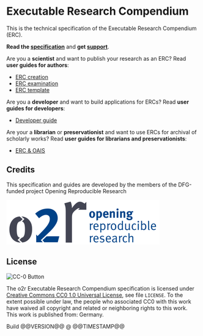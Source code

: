 # Executable Research Compendium

This is the technical specification of the Executable Research Compendium (ERC).

**Read the [specification](spec/index.md)** and **get [support](support.md)**.

Are you a **scientist** and want to publish your research as an ERC? Read **user guides for authors**:

- [ERC creation](user-guide/creation.md)
- [ERC examination](user-guide/examination.md)
- [ERC template](user-guide/template.md)

Are you a **developer** and want to build applications for ERCs? Read **user guides for developers**:

- [Developer guide](dev-guide/index.md)

Are your a **librarian** or **preservationist** and want to use ERCs for archival of scholarly works? Read **user guides for librarians and preservationists**:

- [ERC & OAIS](user-guide/oais.md)

## Credits

This specification and guides are developed by the members of the DFG-funded project Opening Reproducible Research

[![Opening Reproducible Research](o2r-logo.png)](http://o2r.info)

## License

![CC-0 Button](https://licensebuttons.net/p/zero/1.0/88x31.png)

The o2r Executable Research Compendium specification is licensed under [Creative Commons CC0 1.0 Universal License](https://creativecommons.org/publicdomain/zero/1.0/), see file `LICENSE`.
To the extent possible under law, the people who associated CC0 with this work have waived all copyright and related or neighboring rights to this work.
This work is published from: Germany.

<div class="buildinfo">Build @@VERSION@@ @ @@TIMESTAMP@@</div>
